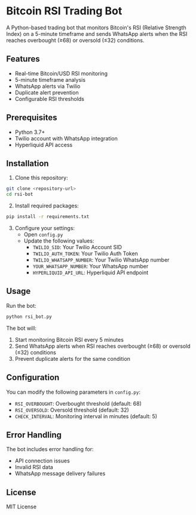 # Bitcoin RSI Trading Bot

A Python-based trading bot that monitors Bitcoin's RSI (Relative Strength Index) on a 5-minute timeframe and sends WhatsApp alerts when the RSI reaches overbought (≥68) or oversold (≤32) conditions.

## Features

- Real-time Bitcoin/USD RSI monitoring
- 5-minute timeframe analysis
- WhatsApp alerts via Twilio
- Duplicate alert prevention
- Configurable RSI thresholds

## Prerequisites

- Python 3.7+
- Twilio account with WhatsApp integration
- Hyperliquid API access

## Installation

1. Clone this repository:
```bash
git clone <repository-url>
cd rsi-bot
```

2. Install required packages:
```bash
pip install -r requirements.txt
```

3. Configure your settings:
   - Open `config.py`
   - Update the following values:
     - `TWILIO_SID`: Your Twilio Account SID
     - `TWILIO_AUTH_TOKEN`: Your Twilio Auth Token
     - `TWILIO_WHATSAPP_NUMBER`: Your Twilio WhatsApp number
     - `YOUR_WHATSAPP_NUMBER`: Your WhatsApp number
     - `HYPERLIQUID_API_URL`: Hyperliquid API endpoint

## Usage

Run the bot:
```bash
python rsi_bot.py
```

The bot will:
1. Start monitoring Bitcoin RSI every 5 minutes
2. Send WhatsApp alerts when RSI reaches overbought (≥68) or oversold (≤32) conditions
3. Prevent duplicate alerts for the same condition

## Configuration

You can modify the following parameters in `config.py`:
- `RSI_OVERBOUGHT`: Overbought threshold (default: 68)
- `RSI_OVERSOLD`: Oversold threshold (default: 32)
- `CHECK_INTERVAL`: Monitoring interval in minutes (default: 5)

## Error Handling

The bot includes error handling for:
- API connection issues
- Invalid RSI data
- WhatsApp message delivery failures

## License

MIT License

